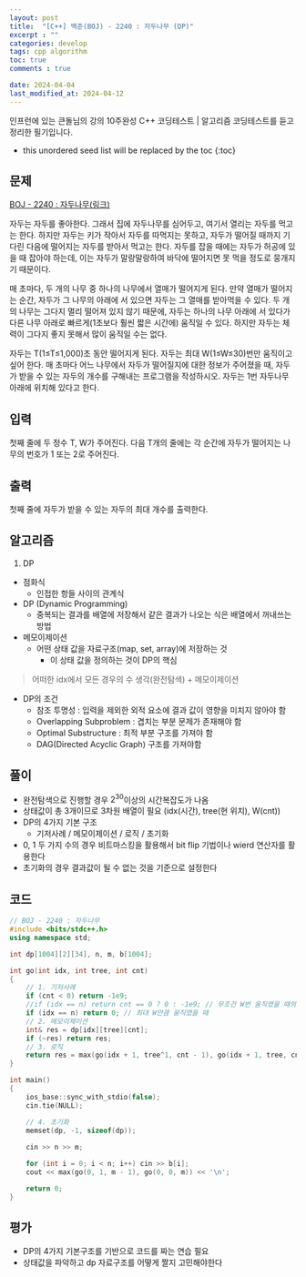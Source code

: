 ```yaml
---
layout: post
title:  "[C++] 백준(BOJ) - 2240 : 자두나무 (DP)"
excerpt : ""
categories: develop
tags: cpp algorithm
toc: true
comments : true

date: 2024-04-04
last_modified_at: 2024-04-12
---
```

> <span style="font-size: 80%">
인프런에 있는 큰돌님의 강의 10주완성 C++ 코딩테스트 | 알고리즘 코딩테스트를 듣고 정리한 필기입니다.</span>

<!--more-->

* this unordered seed list will be replaced by the toc
{:toc}

## 문제 

[BOJ - 2240 : 자두나무(링크)](https://www.acmicpc.net/problem/2240) 

자두는 자두를 좋아한다. 그래서 집에 자두나무를 심어두고, 여기서 열리는 자두를 먹고는 한다. 하지만 자두는 키가 작아서 자두를 따먹지는 못하고, 자두가 떨어질 때까지 기다린 다음에 떨어지는 자두를 받아서 먹고는 한다. 자두를 잡을 때에는 자두가 허공에 있을 때 잡아야 하는데, 이는 자두가 말랑말랑하여 바닥에 떨어지면 못 먹을 정도로 뭉개지기 때문이다.

매 초마다, 두 개의 나무 중 하나의 나무에서 열매가 떨어지게 된다. 만약 열매가 떨어지는 순간, 자두가 그 나무의 아래에 서 있으면 자두는 그 열매를 받아먹을 수 있다. 두 개의 나무는 그다지 멀리 떨어져 있지 않기 때문에, 자두는 하나의 나무 아래에 서 있다가 다른 나무 아래로 빠르게(1초보다 훨씬 짧은 시간에) 움직일 수 있다. 하지만 자두는 체력이 그다지 좋지 못해서 많이 움직일 수는 없다.

자두는 T(1≤T≤1,000)초 동안 떨어지게 된다. 자두는 최대 W(1≤W≤30)번만 움직이고 싶어 한다. 매 초마다 어느 나무에서 자두가 떨어질지에 대한 정보가 주어졌을 때, 자두가 받을 수 있는 자두의 개수를 구해내는 프로그램을 작성하시오. 자두는 1번 자두나무 아래에 위치해 있다고 한다.

## 입력
첫째 줄에 두 정수 T, W가 주어진다. 다음 T개의 줄에는 각 순간에 자두가 떨어지는 나무의 번호가 1 또는 2로 주어진다.

## 출력
첫째 줄에 자두가 받을 수 있는 자두의 최대 개수를 출력한다.

## 알고리즘
1. DP
- 점화식
  - 인접한 항들 사이의 관계식
- DP (Dynamic Programming)
  - 중복되는 결과를 배열에 저장해서 같은 결과가 나오는 식은 배열에서 꺼내쓰는 방법
- 메모이제이션
  - 어떤 상태 값을 자료구조(map, set, array)에 저장하는 것
    - 이 상태 값을 정의하는 것이 DP의 핵심

> 어떠한 idx에서 모든 경우의 수 생각(완전탐색) + 메모이제이션

- DP의 조건
  - 참조 투명성 : 입력을 제외한 외적 요소에 결과 값이 영향을 미치지 않아야 함
  - Overlapping Subproblem : 겹치는 부분 문제가 존재해야 함
  - Optimal Substructure : 최적 부분 구조를 가져야 함
  - DAG(Directed Acyclic Graph) 구조를 가져야함

## 풀이
- 완전탐색으로 진행할 경우 $2^{30}$이상의 시간복잡도가 나옴
- 상태값이 총 3개이므로 3차원 배열이 필요 (idx(시간), tree(현 위치), W(cnt))
- DP의 4가지 기본 구조
  - 기저사례 / 메모이제이션 / 로직 / 초기화
- 0, 1 두 가지 수의 경우 비트마스킹을 활용해서 bit flip 기법이나 wierd 연산자를 활용한다
- 초기화의 경우 결과값이 될 수 없는 것을 기준으로 설정한다

## 코드
```cpp
// BOJ - 2240 : 자두나무
#include <bits/stdc++.h>
using namespace std;

int dp[1004][2][34], n, m, b[1004];

int go(int idx, int tree, int cnt)
{
	// 1. 기저사례
	if (cnt < 0) return -1e9;
	//if (idx == n) return cnt == 0 ? 0 : -1e9; // 무조건 W번 움직였을 때의 코드
	if (idx == n) return 0; // 최대 W만큼 움직였을 때
	// 2. 메모이제이션
	int& res = dp[idx][tree][cnt];
	if (~res) return res;
	// 3. 로직
	return res = max(go(idx + 1, tree^1, cnt - 1), go(idx + 1, tree, cnt)) + (tree == b[idx] - 1);
}

int main()
{
	ios_base::sync_with_stdio(false);
	cin.tie(NULL);

	// 4. 초기화
	memset(dp, -1, sizeof(dp)); 
	
	cin >> n >> m;

	for (int i = 0; i < n; i++) cin >> b[i];
	cout << max(go(0, 1, m - 1), go(0, 0, m)) << '\n';

	return 0;
}
```

## 평가  
- DP의 4가지 기본구조를 기반으로 코드를 짜는 연습 필요
- 상태값을 파악하고 dp 자료구조를 어떻게 짤지 고민해야한다